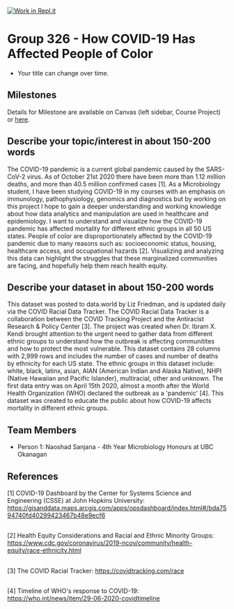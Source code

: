 [![Work in Repl.it](https://classroom.github.com/assets/work-in-replit-14baed9a392b3a25080506f3b7b6d57f295ec2978f6f33ec97e36a161684cbe9.svg)](https://classroom.github.com/online_ide?assignment_repo_id=311541&assignment_repo_type=GroupAssignmentRepo)
# Group 326 - How COVID-19 Has Affected People of Color

- Your title can change over time.

## Milestones

Details for Milestone are available on Canvas (left sidebar, Course Project) or [here](https://firas.moosvi.com/courses/data301/project/milestone01.html).

## Describe your topic/interest in about 150-200 words

The COVID-19 pandemic is a current global pandemic caused by the SARS-CoV-2 virus. As of October 21st 2020 there have been more than 1.12 million deaths, and more than 40.5 million confirmed cases [1]. As a Microbiology student, I have been studying COVID-19 in my courses with an emphasis on immunology, pathophysiology, genomics and diagnostics but by working on this project I hope to gain a deeper understanding and working knowledge about how data analytics and manipulation are used in healthcare and epidemiology. I want to understand and visualize how the COVID-19 pandemic has affected mortality for different ethnic groups in all 50 US states. People of color are disproportionately affected by the COVID-19 pandemic due to many reasons such as: socioeconomic status, housing, healthcare access, and occupational hazards [2]. Visualizing and analyzing this data can highlight the struggles that these marginalized communities are facing, and hopefully help them reach health equity. 

## Describe your dataset in about 150-200 words

This dataset was posted to data.world by Liz Friedman, and is updated daily via the COVID Racial Data Tracker. The COVID Racial Data Tracker is a collaboration between the COVID Tracking Project and the Antiracist Research & Policy Center [3]. The project was created when Dr. Ibram X. Kendi brought attention to the urgent need to gather data from different ethnic groups to understand how the outbreak is affecting communitites and how to protect the most vulnerable. This dataset contains 28 columns with 2,999 rows and includes the number of cases and number of deaths by ethnicity for each US state. The ethnic groups in this dataset include: white, black, latinx, asian, AIAN (American Indian and Alaska Native), NHPI (Native Hawaiian and Pacific Islander), multiracial, other and unknown. The first data entry was on April 15th 2020, almost a month after the World Health Organization (WHO) declared the outbreak as a 'pandemic' [4]. This dataset was created to educate the public about how COVID-19 affects mortality in different ethnic groups.

## Team Members

- Person 1: Naoshad Sanjana - 4th Year Microbiology Honours at UBC Okanagan 

## References

[1] COVID-19 Dashboard by the Center for Systems Science and Engineering (CSSE) at John Hopkins University: https://gisanddata.maps.arcgis.com/apps/opsdashboard/index.html#/bda7594740fd40299423467b48e9ecf6
##
[2] Health Equity Considerations and Racial and Ethnic Minority Groups: 
https://www.cdc.gov/coronavirus/2019-ncov/community/health-equity/race-ethnicity.html
##
[3] The COVID Racial Tracker: 
https://covidtracking.com/race
##
[4] Timeline of WHO's response to COVID-19: 
https://who.int/news/item/29-06-2020-covidtimeline
